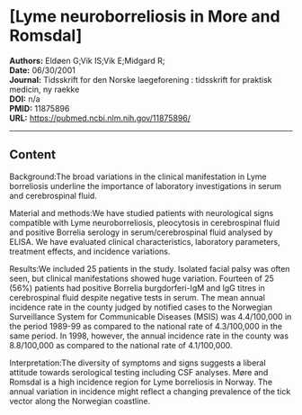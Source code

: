 # [Lyme neuroborreliosis in More and Romsdal]

**Authors:** Eldøen G;Vik IS;Vik E;Midgard R;  
**Date:** 06/30/2001  
**Journal:** Tidsskrift for den Norske laegeforening : tidsskrift for praktisk medicin, ny raekke  
**DOI:** n/a  
**PMID:** 11875896  
**URL:** https://pubmed.ncbi.nlm.nih.gov/11875896/

---

## Content

Background:The broad variations in the clinical manifestation in Lyme borreliosis underline the importance of laboratory investigations in serum and cerebrospinal fluid.

Material and methods:We have studied patients with neurological signs compatible with Lyme neuroborreliosis, pleocytosis in cerebrospinal fluid and positive Borrelia serology in serum/cerebrospinal fluid analysed by ELISA. We have evaluated clinical characteristics, laboratory parameters, treatment effects, and incidence variations.

Results:We included 25 patients in the study. Isolated facial palsy was often seen, but clinical manifestations showed huge variation. Fourteen of 25 (56%) patients had positive Borrelia burgdorferi-IgM and IgG titres in cerebrospinal fluid despite negative tests in serum. The mean annual incidence rate in the county judged by notified cases to the Norwegian Surveillance System for Communicable Diseases (MSIS) was 4.4/100,000 in the period 1989-99 as compared to the national rate of 4.3/100,000 in the same period. In 1998, however, the annual incidence rate in the county was 8.8/100,000 as compared to the national rate of 4.1/100,000.

Interpretation:The diversity of symptoms and signs suggests a liberal attitude towards serological testing including CSF analyses. Møre and Romsdal is a high incidence region for Lyme borreliosis in Norway. The annual variation in incidence might reflect a changing prevalence of the tick vector along the Norwegian coastline.
